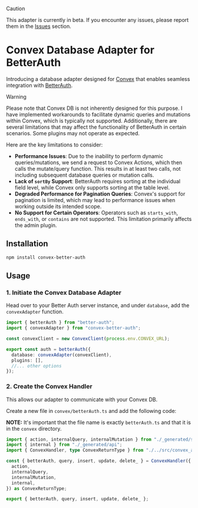 > [!CAUTION]
> This adapter is currently in beta.
> If you encounter any issues, please report them in the [Issues](https://github.com/ping-maxwell/better-auth-kit/issues) section.

# Convex Database Adapter for BetterAuth

Introducing a database adapter designed for [Convex](https://www.convex.dev/) that enables seamless integration with [BetterAuth](https://www.better-auth.com/).


> [!WARNING]
> Please note that Convex DB is not inherently designed for this purpose. I have implemented workarounds to facilitate dynamic queries and mutations within Convex, which is typically not supported. Additionally, there are several limitations that may affect the functionality of BetterAuth in certain scenarios. Some plugins may not operate as expected.
>
> Here are the key limitations to consider:
>
> - **Performance Issues**: Due to the inability to perform dynamic queries/mutations, we send a request to Convex Actions, which then calls the mutate/query function. This results in at least two calls, not including subsequent database queries or mutation calls.
> - **Lack of `sortBy` Support**: BetterAuth requires sorting at the individual field level, while Convex only supports sorting at the table level.
> - **Degraded Performance for Pagination Queries**: Convex's support for pagination is limited, which may lead to performance issues when working outside its intended scope.
> - **No Support for Certain Operators**: Operators such as `starts_with`, `ends_with`, or `contains` are not supported. This limitation primarily affects the admin plugin.

## Installation

```bash
npm install convex-better-auth
```

## Usage

### 1. Initiate the Convex Database Adapter

Head over to your Better Auth server instance, and under `database`, add the `convexAdapter` function.

```ts
import { betterAuth } from "better-auth";
import { convexAdapter } from "convex-better-auth";

const convexClient = new ConvexClient(process.env.CONVEX_URL);

export const auth = betterAuth({
  database: convexAdapter(convexClient),
  plugins: [],
  //... other options
});
```

### 2. Create the Convex Handler

This allows our adapter to communicate with your Convex DB.

Create a new file in `convex/betterAuth.ts` and add the following code:

**NOTE:** It's important that the file name is exactly `betterAuth.ts` and that it is in the `convex` directory.

```ts
import { action, internalQuery, internalMutation } from "./_generated/server";
import { internal } from "./_generated/api";
import { ConvexHandler, type ConvexReturnType } from "./../src/convex_action";

const { betterAuth, query, insert, update, delete_ } = ConvexHandler({
  action,
  internalQuery,
  internalMutation,
  internal,
}) as ConvexReturnType;

export { betterAuth, query, insert, update, delete_ };
```
